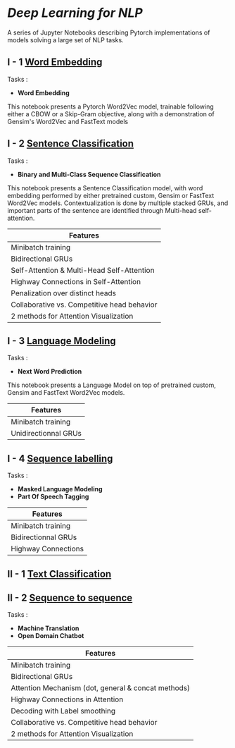 # _Deep Learning for NLP_
A series of Jupyter Notebooks describing Pytorch implementations of models solving a large set of NLP tasks.



## I - 1 [Word Embedding](https://github.com/JBAujogue/Deep-Learning-for-NLP/tree/master/DL4NLP%20notebooks)

 Tasks :

- **Word Embedding**

This notebook presents a Pytorch Word2Vec model, trainable following either a CBOW or a Skip-Gram objective, along with a demonstration of Gensim's Word2Vec and FastText models

## I - 2 [Sentence Classification](https://github.com/JBAujogue/Deep-Learning-for-NLP/tree/master/DL4NLP%20notebooks)

 Tasks :

- **Binary and Multi-Class Sequence Classification**

This notebook presents a Sentence Classification model, with word embedding performed by either pretrained custom, Gensim or FastText Word2Vec models. Contextualization is done by multiple stacked GRUs, and important parts of the sentence are identified through Multi-head self-attention.

| Features |
|-----|
| Minibatch training |
| Bidirectional GRUs |
| Self-Attention & Multi-Head Self-Attention |
| Highway Connections in Self-Attention |
| Penalization over distinct heads |
| Collaborative vs. Competitive head behavior |
| 2 methods for Attention Visualization |


## I - 3 [Language Modeling](https://github.com/JBAujogue/Deep-Learning-for-NLP/tree/master/DL4NLP%20notebooks)

Tasks :

- **Next Word Prediction**

This notebook presents a Language Model on top of pretrained custom, Gensim and FastText Word2Vec models.

| Features |
|-----|
| Minibatch training |
| Unidirectionnal GRUs |

## I - 4 [Sequence labelling](https://github.com/JBAujogue/Deep-Learning-for-NLP/tree/master/DL4NLP%20notebooks)

Tasks :

- **Masked Language Modeling**
- **Part Of Speech Tagging**


| Features |
|-----|
| Minibatch training |
| Bidirectionnal GRUs |
| Highway Connections |
 


## II - 1 [Text Classification](https://github.com/JBAujogue/Deep-Learning-for-NLP/tree/master/DL4NLP%20notebooks)

## II - 2 [Sequence to sequence](https://github.com/JBAujogue/Deep-Learning-for-NLP/tree/master/DL4NLP%20notebooks)

Tasks :

- **Machine Translation**
- **Open Domain Chatbot**

| Features |
|-----|
| Minibatch training |
| Bidirectional GRUs |
| Attention Mechanism (dot, general & concat methods) |
| Highway Connections in Attention |
| Decoding with Label smoothing |
| Collaborative vs. Competitive head behavior |
| 2 methods for Attention Visualization |
